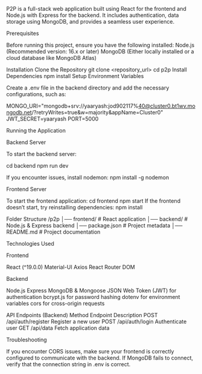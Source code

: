 P2P is a full-stack web application built using React for the frontend and Node.js with Express for the backend. It includes authentication, data storage using MongoDB, and provides a seamless user experience.

Prerequisites

Before running this project, ensure you have the following installed:
Node.js (Recommended version: 16.x or later)
MongoDB (Either locally installed or a cloud database like MongoDB Atlas)

Installation
Clone the Repository
git clone <repository_url>
cd p2p
Install Dependencies
npm install
Setup Environment Variables

Create a .env file in the backend directory and add the necessary configurations, such as:

MONGO_URI="mongodb+srv://yaaryash:jod902117%40@cluster0.bt1wv.mongodb.net/?retryWrites=true&w=majority&appName=Cluster0"
JWT_SECRET=yaaryash
PORT=5000

Running the Application

Backend Server

To start the backend server:

cd backend
npm run dev

If you encounter issues, install nodemon:
npm install -g nodemon

Frontend Server

To start the frontend application:
cd frontend
npm start
If the frontend doesn’t start, try reinstalling dependencies:
npm install

Folder Structure
/p2p
│── frontend/      # React application
│── backend/       # Node.js & Express backend
│── package.json   # Project metadata
│── README.md      # Project documentation

Technologies Used

Frontend

React (^19.0.0)
Material-UI
Axios
React Router DOM

Backend

Node.js
Express
MongoDB & Mongoose
JSON Web Token (JWT) for authentication
bcrypt.js for password hashing
dotenv for environment variables
cors for cross-origin requests

API Endpoints (Backend)
Method
Endpoint
Description
POST
/api/auth/register
Register a new user
POST
/api/auth/login
Authenticate user
GET
/api/data
Fetch application data

Troubleshooting

If you encounter CORS issues, make sure your frontend is correctly configured to communicate with the backend.
If MongoDB fails to connect, verify that the connection string in .env is correct.
